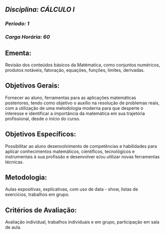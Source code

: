 ## *Disciplina: _CÁLCULO I_*
### *Periodo: _1_*
### *Carga Horária: _60_*
 
## Ementa:
Revisão dos conteúdos básicos da Matématica, como conjuntos numéricos, produtos notáveis, fatoração, equações, funções, limites, derivadas.
 
## Objetivos Gerais:
Fornecer ao aluno, ferramentas para as aplicações matemáticas posteriores, tendo como objetivo o auxílio na resolução de problemas reais, com a utilização de uma metodologia moderna para que desperte o interesse e identificar a importância da matemática em sua trajetória profissional, desde o início do curso.
 
## Objetivos Específicos:
Possibilitar ao aluno desenvolvimento de competências e habilidades para aplicar conhecimentos matemáticos, científicos, tecnológicos e instrumentais à sua profissão e desenvolver e/ou utilizar novas ferramentas técnicas.
 
## Metodologia:
Aulas expositivas, explicativas, com uso de data - show, listas de exercícios, trabalhos em grupo.
 
## Critérios de Avaliação:
Avaliação individual, trabalhos individuais e em grupo, participação em sala de aula.
